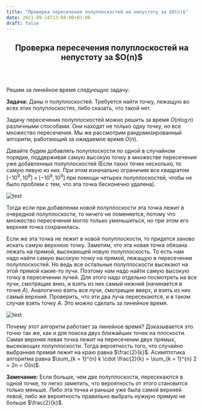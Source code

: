 ```yaml
---
title: "Проверка пересечения полуплоскостей на непустоту за $O(n)$"
date: 2021-09-14T13:04:00+03:00
draft: false
---
```


<center> <h2>Проверка пересечения полуплоскостей на непустоту за $O(n)$</h2> </center>
<br/>
<br/>


Решим за линейное время следующую задачу:

**Задача:**
Даны $n$ полуплоскостей. Требуется найти точку, лежащую во всех этих полуплоскостях, либо сказать, что такой нет.


Задачу пересечения полуплоскостей можно решить за время $O(n \log n)$ различными способами. Они находят не только одну точку, но все множество пересечения.
Мы же рассмотрим рандомизированный алгоритм, работающий за ожидаемое время $O(n)$.

Давайте будем добавлять полуплоскости по одной в случайном порядке, поддерживая самую высокую точку в множестве пересечения уже добавленных полуплоскостей (Если таких точек несколько, то самую левую из них. При этом изначально ограничим все квадратом $[-10^9, 10^9] \times [-10^9, 10^9]$ при помощи четырех полуплоскостей, чтобы не было проблем с тем, что эта точка бесконечно удалена).

<!---
<script type="text/tikz">
\definecolor{zzttqq}{rgb}{0.6,0.2,0.}

\begin{tikzpicture}[line cap=round,line join=round,x=1.0cm,y=1.0cm]
%\clip(-4.3,-8.46) rectangle (20.1,6.3);
\fill[line width=2.pt,color=zzttqq,fill=zzttqq,fill opacity=0.10000000149011612] (1.,-0.58) -- (5.746558852614512,3.8050659598657246) -- (7.395232164677132,3.2526971519879693) -- (9.412625948614792,0.253291579043614) -- (3.82,-4.) -- (1.,-4.) -- cycle;
\draw [line width=2.pt] (1.,5.)-- (1.,-4.);
\draw [line width=2.pt] (1.,-4.)-- (10.,-4.);
\draw [line width=2.pt] (10.,-4.)-- (10.,5.);
\draw [line width=2.pt] (10.,5.)-- (1.,5.);
\draw [line width=2.pt] (7.04,5.)-- (1.,-0.58);
\draw [line width=2.pt] (2.18,5.)-- (10.,2.38);
\draw [line width=2.pt] (6.22,5.)-- (10.,-0.62);
\draw [line width=2.pt] (10.,0.7)-- (3.82,-4.);
\draw [line width=2.pt,color=zzttqq] (1.,-0.58)-- (5.746558852614512,3.8050659598657246);
\draw [line width=2.pt,color=zzttqq] (5.746558852614512,3.8050659598657246)-- (7.395232164677132,3.2526971519879693);
\draw [line width=2.pt,color=zzttqq] (7.395232164677132,3.2526971519879693)-- (9.412625948614792,0.253291579043614);
\draw [line width=2.pt,color=zzttqq] (9.412625948614792,0.253291579043614)-- (3.82,-4.);
\draw [line width=2.pt,color=zzttqq] (3.82,-4.)-- (1.,-4.);
\draw [line width=2.pt,color=zzttqq] (1.,-4.)-- (1.,-0.58);
\begin{scriptsize}
\draw [fill=yellow] (5.746558852614512,3.8050659598657246) circle (2.0pt);
\end{scriptsize}
\end{tikzpicture}
</script>
-->

![test](/images/half_planes_linear_box.svg)

Тогда если при добавлении новой полуплоскости эта точка лежит в очередной полуплоскости, то ничего не поменяется, потому что множество пересечения могло только уменьшиться, но при этом его верхняя точка сохранилась.

Если же эта точка не лежит в новой полуплоскости, то придется заново искать самую верхнюю точку. Заметим, что эта новая точка обязана лежать на прямой, высекающей новую полуплоскость. То есть нам надо найти самую высокую точку на прямой, лежащую в пересечении полуплоскостей. Но ведь все остальные полуплоскости высекают на этой прямой какие-то лучи. Поэтому нам надо найти самую высокую точку в пересечении лучей. Для этого надо отдельно посмотреть на все лучи, смотрящие вниз, и взять из них самый нижний (начинается в точке $A$). Аналогично взять все лучи, смотрящие вверх, и взять из них самый верхний. Проверить, что эти два луча пересекаются, и в таком случае взять точку $A$. Это можно сделать за линейное время.

<!---
<script type="text/tikz">
\definecolor{ffxfqq}{rgb}{1.,0.4980392156862745,0.}
\definecolor{ffffqq}{rgb}{1.,1.,0.}
\definecolor{ffccww}{rgb}{1.,0.8,0.4}

\begin{tikzpicture}[line cap=round,line join=round,x=1.0cm,y=1.0cm]
%\clip(-4.3,-7.32) rectangle (20.1,7.44);
\draw [line width=2.pt,color=ffccww] (1.,4.)-- (10.,-4.);
\draw [line width=2.pt] (8.72,2.6)-- (-0.84,1.92);
\draw [line width=2.pt] (-1.3,-0.58)-- (8.34,3.3);
\draw [line width=2.pt] (-1.94,0.42)-- (5.36,4.76);
\draw [line width=2.pt] (8.62,3.96)-- (7.36,-4.44);
\draw [line width=2.pt] (4.92,-4.18)-- (11.36,-0.7);
\draw [line width=2.pt] (9.78,1.3)-- (4.28,-3.98);
\draw [line width=2.pt,color=ffxfqq] (3.8297465191003215,1.4846697607997144)-- (7.019182692307692,-1.350384615384615);
\begin{scriptsize}
\draw [fill=ffffqq] (3.8297465191003215,1.4846697607997144) circle (2.0pt);
\end{scriptsize}
\end{tikzpicture}
</script>
--->

![test](/images/half_planes_linear_highest_point.svg)

Почему этот алгоритм работает за линейное время? Доказывается это точно так же, как и для поиска двух ближайших точек на плоскости. Самая верхняя левая точка лежит на пересечении двух прямых, высекающих полуплоскости. Тогда вероятность того, что случайно выбранная прямая лежит на краю равна $\frac{2}{k}$. Асимптотика алгоритма равна $\sum_{k = 1}^{n} k \cdot \frac{2}{k} = \sum_{k = 1}^{n} 2 = 2n = O(n)$.

**Замечание:**
Если больше, чем две полуплоскости, пересекаются в одной точке, то легко заметить, что вероятность от этого становится только меньше. Либо эта точка и раньше уже была самой верхней левой, либо же вероятность правильно выбрать нужную прямую не больше $\frac{2}{k}$.


